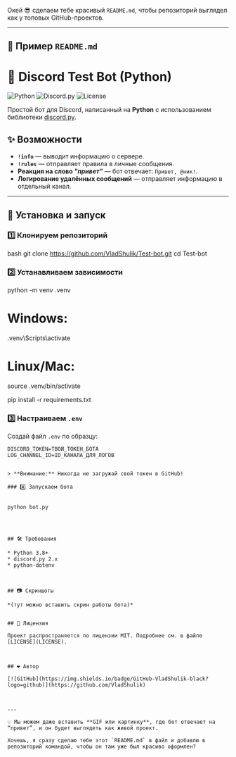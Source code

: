 Окей 😎 сделаем тебе красивый `README.md`, чтобы репозиторий выглядел как у топовых GitHub-проектов.

---

## 📄 Пример `README.md`


# 🤖 Discord Test Bot (Python)

![Python](https://img.shields.io/badge/Python-3.8%2B-blue?logo=python)
![Discord.py](https://img.shields.io/badge/discord.py-2.4.0-blueviolet?logo=discord&logoColor=white)
![License](https://img.shields.io/badge/license-MIT-green)

Простой бот для Discord, написанный на **Python** с использованием библиотеки [discord.py](https://discordpy.readthedocs.io/).

## ✨ Возможности
- **`!info`** — выводит информацию о сервере.
- **`!rules`** — отправляет правила в личные сообщения.
- **Реакция на слово _"привет"_** — бот отвечает: `Привет, @ник!`.
- **Логирование удалённых сообщений** — отправляет информацию в отдельный канал.

---

## 🚀 Установка и запуск

### 1️⃣ Клонируем репозиторий
bash
git clone https://github.com/VladShulik/Test-bot.git
cd Test-bot


### 2️⃣ Устанавливаем зависимости


python -m venv .venv
# Windows:
.venv\Scripts\activate
# Linux/Mac:
source .venv/bin/activate

pip install -r requirements.txt


### 3️⃣ Настраиваем `.env`

Создай файл `.env` по образцу:

```env
DISCORD_TOKEN=ТВОЙ_ТОКЕН_БОТА
LOG_CHANNEL_ID=ID_КАНАЛА_ДЛЯ_ЛОГОВ


> **Внимание:** Никогда не загружай свой токен в GitHub!

### 4️⃣ Запускаем бота


python bot.py




## 🛠 Требования

* Python 3.8+
* discord.py 2.x
* python-dotenv



## 📷 Скриншоты

*(тут можно вставить скрин работы бота)*


## 📜 Лицензия

Проект распространяется по лицензии MIT. Подробнее см. в файле [LICENSE](LICENSE).



## ❤️ Автор

[![GitHub](https://img.shields.io/badge/GitHub-VladShulik-black?logo=github)](https://github.com/VladShulik)



---

💡 Мы можем даже вставить **GIF или картинку**, где бот отвечает на “привет”, и он будет выглядеть как живой проект.  

Хочешь, я сразу сделаю тебе этот `README.md` в файл и добавлю в репозиторий командой, чтобы он там уже был красиво оформлен?


